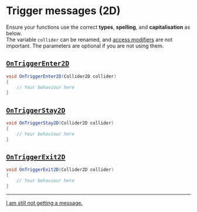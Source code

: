 # Trigger messages (2D)

Ensure your functions use the correct **types**, **spelling**, and **capitalisation** as below.  
The variable `collider` can be renamed, and [access modifiers](https://learn.microsoft.com/en-us/dotnet/csharp/programming-guide/classes-and-structs/access-modifiers) are not important. The parameters are optional if you are not using them.

## [`OnTriggerEnter2D`](https://docs.unity3d.com/ScriptReference/MonoBehaviour.OnTriggerEnter2D.html)
```csharp
void OnTriggerEnter2D(Collider2D collider)
{
    // Your behaviour here
}
```

## [`OnTriggerStay2D`](https://docs.unity3d.com/ScriptReference/MonoBehaviour.OnTriggerStay2D.html)
```csharp
void OnTriggerStay2D(Collider2D collider)
{
    // Your behaviour here
}
```

## [`OnTriggerExit2D`](https://docs.unity3d.com/ScriptReference/MonoBehaviour.OnTriggerExit2D.html)
```csharp
void OnTriggerExit2D(Collider2D collider)
{
    // Your behaviour here
}
```

---
[I am still not getting a message.](3%20Trigger%20Matrix%202D.md)
